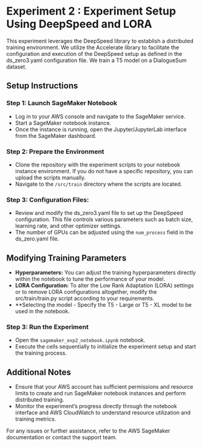 # Experiment 2 : Experiment Setup Using DeepSpeed and LORA

This experiment leverages the DeepSpeed library to establish a distributed training environment. We utilize the Accelerate library to facilitate the configuration and execution of the DeepSpeed setup as defined in the ds_zero3.yaml configuration file. We train a T5 model on a DialogueSum dataset.

## Setup Instructions

### Step 1: Launch SageMaker Notebook
- Log in to your AWS console and navigate to the SageMaker service.
- Start a SageMaker notebook instance.
- Once the instance is running, open the Jupyter/JupyterLab interface from the SageMaker dashboard.

### Step 2: Prepare the Environment
- Clone the repository with the experiment scripts to your notebook instance environment. If you do not have a specific repository, you can upload the scripts manually.
- Navigate to the `/src/train` directory where the scripts are located.

### Step 3: Configuration Files:
- Review and modify the ds_zero3.yaml file to set up the DeepSpeed configuration. This file controls various parameters such as batch size, learning rate, and other optimizer settings.
- The number of GPUs can be adjusted using the `num_process` field in the ds_zero.yaml file.

## Modifying Training Parameters

- **Hyperparameters:** You can adjust the training hyperparameters directly within the notebook to tune the performance of your model.
- **LORA Configuration:** To alter the Low Rank Adaptation (LORA) settings or to remove LORA configurations altogether, modify the src/train/train.py script according to your requirements.
- **Selecting the model - Specify the T5 - Large or T5 - XL model to be used in the notebook.

### Step 3: Run the Experiment
- Open the `sagemaker_exp2_notebook.ipynb` notebook.
- Execute the cells sequentially to initialize the experiment setup and start the training process.


## Additional Notes
- Ensure that your AWS account has sufficient permissions and resource limits to create and run SageMaker notebook instances and perform distributed training.
- Monitor the experiment’s progress directly through the notebook interface and AWS CloudWatch to understand resource utilization and training metrics.

For any issues or further assistance, refer to the AWS SageMaker documentation or contact the support team.
